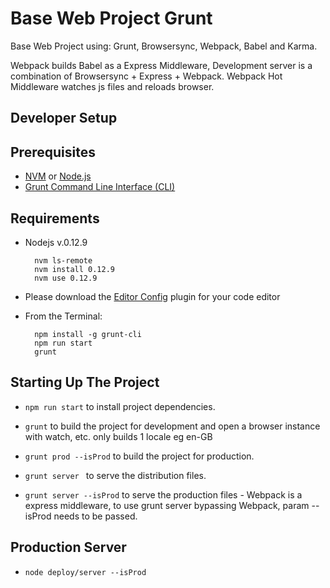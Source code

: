 # Base Web Project Grunt

Base Web Project using: Grunt, Browsersync, Webpack, Babel and Karma.

Webpack builds Babel as a Express Middleware, Development server is a combination of Browsersync + Express + Webpack.
Webpack Hot Middleware watches js files and reloads browser.

## Developer Setup

Prerequisites
-------------

* [NVM](https://github.com/creationix/nvm) or [Node.js](https://nodejs.org)
* [Grunt Command Line Interface (CLI)](https://github.com/gruntjs/grunt-cli)

Requirements
-------------

* Nodejs v.0.12.9

        nvm ls-remote
        nvm install 0.12.9
        nvm use 0.12.9

* Please download the [Editor Config](http://editorconfig.org/) plugin for your code editor

* From the Terminal:

        npm install -g grunt-cli
        npm run start
        grunt


## Starting Up The Project

* ```npm run start``` to install project dependencies.

* ```grunt``` to build the project for development and open a browser instance with watch, etc. only builds 1 locale eg en-GB

* ```grunt prod --isProd``` to build the project for production.

* ```grunt server ``` to serve the distribution files.

* ```grunt server --isProd``` to serve the production files - Webpack is a express middleware, to use grunt server bypassing Webpack, param --isProd needs to be passed.

## Production Server

* ```node deploy/server --isProd```
